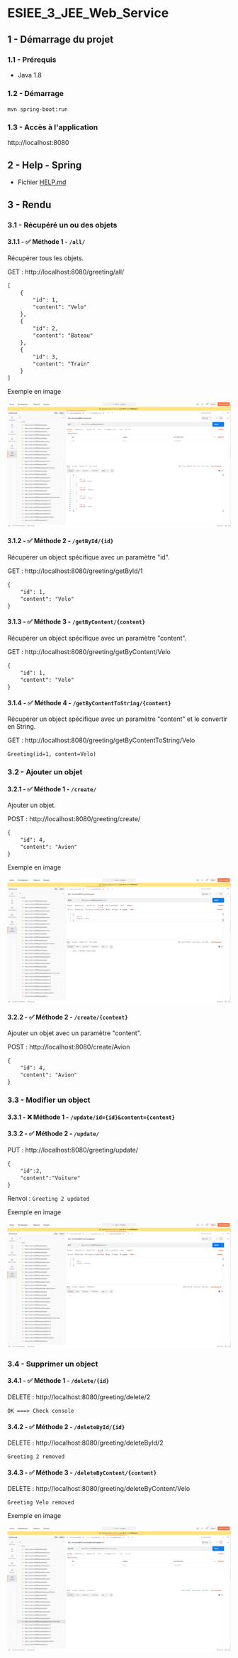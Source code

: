 # ESIEE_3_JEE_Web_Service

## 1 - Démarrage du projet

### 1.1 - Prérequis

- Java 1.8

### 1.2 - Démarrage

`mvn spring-boot:run`

### 1.3 - Accès à l'application

http://localhost:8080

## 2 - Help - Spring

- Fichier [HELP.md](HELP.md)

## 3 - Rendu

### 3.1 - Récupéré un ou des objets

#### 3.1.1 - ✅ Méthode 1 - `/all/`

Récupérer tous les objets.

GET : http://localhost:8080/greeting/all/

```
[
    {
        "id": 1,
        "content": "Velo"
    },
    {
        "id": 2,
        "content": "Bateau"
    },
    {
        "id": 3,
        "content": "Train"
    }
]
```

Exemple en image

![img](_image/Postman_test_1.png)

#### 3.1.2 - ✅ Méthode 2 - `/getById/{id}`

Récupérer un object spécifique avec un paramètre "id".

GET : http://localhost:8080/greeting/getById/1

```
{
    "id": 1,
    "content": "Velo"
}
```

#### 3.1.3 - ✅ Méthode 3 - `/getByContent/{content}`

Récupérer un object spécifique avec un paramètre "content".

GET : http://localhost:8080/greeting/getByContent/Velo

```
{
    "id": 1,
    "content": "Velo"
}
```

#### 3.1.4 - ✅ Méthode 4 - `/getByContentToString/{content}`

Récupérer un object spécifique avec un paramètre "content" et le convertir en String.

GET : http://localhost:8080/greeting/getByContentToString/Velo

```
Greeting(id=1, content=Velo)
```

### 3.2 - Ajouter un objet

#### 3.2.1 - ✅ Méthode 1 - `/create/`

Ajouter un objet.

POST : http://localhost:8080/greeting/create/

```
{
    "id": 4,
    "content": "Avion"
}
```

Exemple en image

![img](_image/Postman_test_2.png)

#### 3.2.2 - ✅ Méthode 2 - `/create/{content}`

Ajouter un objet avec un paramètre "content".

POST : http://localhost:8080/create/Avion

```
{
    "id": 4,
    "content": "Avion"
}
```

### 3.3 - Modifier un object

#### 3.3.1 - ❌ Méthode 1 - `/update/id={id}&content={content}`

#### 3.3.2 - ✅ Méthode 2 - `/update/`

PUT : http://localhost:8080/greeting/update/

```
{
    "id":2,
    "content":"Voiture"
}
```

Renvoi : `Greeting 2 updated`

Exemple en image

![img](_image/Postman_test_3.png)

### 3.4 - Supprimer un object

#### 3.4.1 - ✅ Méthode 1 - `/delete/{id}`

DELETE : http://localhost:8080/greeting/delete/2

```
OK ===> Check console
```

#### 3.4.2 - ✅ Méthode 2 - `/deleteById/{id}`

DELETE : http://localhost:8080/greeting/deleteById/2

```
Greeting 2 removed
```

#### 3.4.3 - ✅ Méthode 3 - `/deleteByContent/{content}`

DELETE : http://localhost:8080/greeting/deleteByContent/Velo

```
Greeting Velo removed
```

Exemple en image

![img](_image/Postman_test_4.png)